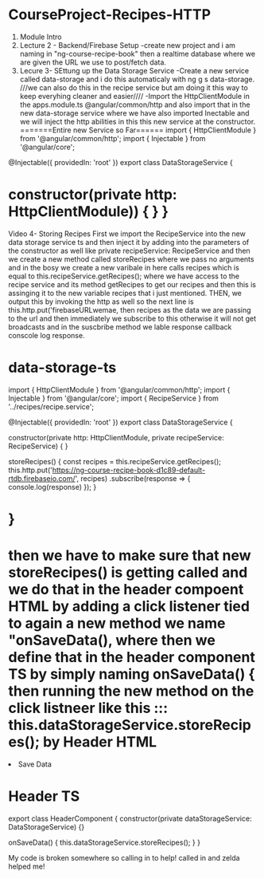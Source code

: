 # CourseProject-Recipes-HTTP
 
1. Module Intro
2. Lecture 2 - Backend/Firebase Setup
    -create new project and i am naming in "ng-course-recipe-book" then a realtime database where we are given the URL we use to post/fetch data.
3. Lecure 3- SEttung up the Data Storage Service
   -Create a new service called data-storage and i do this automaticaly with ng g s data-storage.
   ///we can also do this in the recipe service but am doing it this way to keep everyhing cleaner and easier////
   -Import the HttpClientModule in the apps.module.ts @angular/common/http and also import that in the new data-storage service where we have also imported Inectable and we will inject the http abilities in this this new service at the constructor.
    =======Entire new Service so Far======
   import { HttpClientModule } from '@angular/common/http';
import { Injectable } from '@angular/core';

@Injectable({
  providedIn: 'root'
})
export class DataStorageService {

  constructor(private http: HttpClientModule)) { }
}
=================================================
Video 4-  Storing Recipes 
First we import the RecipeService into the new data storage service ts and then inject it by adding into the parameters of the constructor as well like  private recipeService: RecipeService and then we create a new method called storeRecipes where
we pass no arguments and in the bosy we create a new varibale in here calls recipes which is equal to this.recipeService.getRecipes();   where we have access to the recipe service and its method getRecipes to get our recipes and then this is assinging it to the new variable recipes that i just mentioned. THEN, we output this by invoking the http as well so the next line is this.http.put('firebaseURLwemae, then recipes as the data we are passing to the url and then immediately we subscribe to this otherwise it will not get broadcasts and in the suscbribe method we lable response callback conscole log response. 

data-storage-ts
====================================================
import { HttpClientModule } from '@angular/common/http';
import { Injectable } from '@angular/core';
import { RecipeService } from '../recipes/recipe.service';


@Injectable({
  providedIn: 'root'
})
export class DataStorageService {

  constructor(private http: HttpClientModule, private recipeService: RecipeService) { }


storeRecipes() {
  const recipes = this.recipeService.getRecipes();
  this.http.put('https://ng-course-recipe-book-d1c89-default-rtdb.firebaseio.com/', recipes)
  .subscribe(response => {
    console.log(response)
  });
}

}
===================================
then we have to make sure that new storeRecipes() is getting called and we do that in the header compoent HTML by adding a click listener tied to again a new method we name "onSaveData(), where then  we define that in the header component TS by simply naming onSaveData() {
 then running the new method on the click listneer like this ::: this.dataStorageService.storeRecipes();
by 
Header HTML
=============
   <li><a style="cursor: pointer;" (click)="onSaveData()">Save Data</a></li>

   Header TS
   ============
export class HeaderComponent {
  constructor(private dataStorageService: DataStorageService) {}

  onSaveData() {
    this.dataStorageService.storeRecipes();
  }
}

My code is broken somewhere so calling in to help!  called in and zelda helped me!











